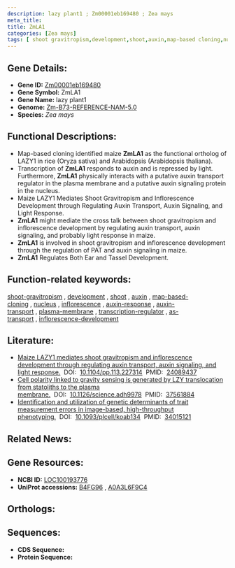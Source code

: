 ```yaml
---
description: lazy plant1 ; Zm00001eb169480 ; Zea mays
meta_title:
title: ZmLA1
categories: [Zea mays]
tags: [ shoot gravitropism,development,shoot,auxin,map-based cloning,nucleus,inflorescence,auxin response,auxin transport,plasma membrane,transcription regulator,as transport,inflorescence development ]
---
```


## Gene Details:
- **Gene ID:**	[Zm00001eb169480](https://www.maizegdb.org/gene_center/gene/Zm00001eb169480)
- **Gene Symbol:** ZmLA1
- **Gene Name:** lazy plant1
- **Genome:** [Zm-B73-REFERENCE-NAM-5.0](https://www.maizegdb.org/genome/assembly/Zm-B73-REFERENCE-NAM-5.0)
- **Species:** *Zea mays*

## Functional Descriptions:
   - Map-based cloning identified maize **ZmLA1** as the functional ortholog of LAZY1 in rice (Oryza sativa) and Arabidopsis (Arabidopsis thaliana).
   - Transcription of **ZmLA1** responds to auxin and is repressed by light. Furthermore, **ZmLA1** physically interacts with a putative auxin transport regulator in the plasma membrane and a putative auxin signaling protein in the nucleus.
   - Maize LAZY1 Mediates Shoot Gravitropism and Inflorescence Development through Regulating Auxin Transport, Auxin Signaling, and Light Response.
   - **ZmLA1** might mediate the cross talk between shoot gravitropism and inflorescence development by regulating auxin transport, auxin signaling, and probably light response in maize.
   - **ZmLA1** is involved in shoot gravitropism and inflorescence development through the regulation of PAT and auxin signaling in maize.
   - **ZmLA1** Regulates Both Ear and Tassel Development.

## Function-related keywords:
[shoot-gravitropism](/tags/shoot-gravitropism/)&nbsp;,&nbsp;[development](/tags/development/)&nbsp;,&nbsp;[shoot](/tags/shoot/)&nbsp;,&nbsp;[auxin](/tags/auxin/)&nbsp;,&nbsp;[map-based-cloning](/tags/map-based-cloning/)&nbsp;,&nbsp;[nucleus](/tags/nucleus/)&nbsp;,&nbsp;[inflorescence](/tags/inflorescence/)&nbsp;,&nbsp;[auxin-response](/tags/auxin-response/)&nbsp;,&nbsp;[auxin-transport](/tags/auxin-transport/)&nbsp;,&nbsp;[plasma-membrane](/tags/plasma-membrane/)&nbsp;,&nbsp;[transcription-regulator](/tags/transcription-regulator/)&nbsp;,&nbsp;[as-transport](/tags/as-transport/)&nbsp;,&nbsp;[inflorescence-development](/tags/inflorescence-development/)

## Literature:
   - [Maize LAZY1 mediates shoot gravitropism and inflorescence development through regulating auxin transport, auxin signaling, and light response.]( https://academic.oup.com/plphys/article/163/3/1306/6112746?login=true)&nbsp;&nbsp;DOI:&nbsp;&nbsp;[10.1104/pp.113.227314](https://academic.oup.com/plphys/article/163/3/1306/6112746?login=true)&nbsp;&nbsp;PMID:&nbsp;&nbsp;[24089437](https://pubmed.ncbi.nlm.nih.gov/24089437/)
   - [Cell polarity linked to gravity sensing is generated by LZY translocation from statoliths to the plasma membrane.]( https://www.science.org/doi/10.1126/science.adh9978)&nbsp;&nbsp;DOI:&nbsp;&nbsp;[10.1126/science.adh9978](https://www.science.org/doi/10.1126/science.adh9978)&nbsp;&nbsp;PMID:&nbsp;&nbsp;[37561884](https://pubmed.ncbi.nlm.nih.gov/37561884/)
   - [Identification and utilization of genetic determinants of trait measurement errors in image-based, high-throughput phenotyping.]( https://academic.oup.com/plcell/article/33/8/2562/6279089)&nbsp;&nbsp;DOI:&nbsp;&nbsp;[10.1093/plcell/koab134](https://academic.oup.com/plcell/article/33/8/2562/6279089)&nbsp;&nbsp;PMID:&nbsp;&nbsp;[34015121](https://pubmed.ncbi.nlm.nih.gov/34015121/)

## Related News:

## Gene Resources:
- **NCBI ID:** [LOC100193776](https://www.ncbi.nlm.nih.gov/gene/?term=LOC100193776)
- **UniProt accessions:** [B4FG96](https://www.uniprot.org/uniprotkb/B4FG96/entry)&nbsp;,&nbsp;[A0A3L6F9C4](https://www.uniprot.org/uniprotkb/A0A3L6F9C4/entry)

## Orthologs:

## Sequences:
- **CDS Sequence:**
- **Protein Sequence:**
